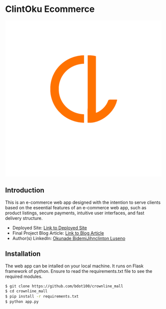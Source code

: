 # ClintOku Ecommerce

[![Project Logo][repo_logo_img]](https://bdot.pythonanywhere.com/)

## Introduction

This is an e-commerce web app designed with the intention to serve clients based on the eseential features of an e-commerce web app, such as product listings, secure payments, intuitive user interfaces, and fast delivery structure.

- Deployed Site: [Link to Deployed Site](https://bdot.pythonanywhere.com/)
- Final Project Blog Article: [Link to Blog Article](https://www.linkedin.com/posts/bidemi-okunade-415a38241_my-journey-building-an-e-commerce-app-challenges-activity-7087509830831083522-K5Vq?utm_source=share&utm_medium=member_desktop)
- Author(s) LinkedIn: [Okunade Bidemi](Https://Www.linkedin.com/in/bidemi-okunade-415a382411)[Jihnclinton Luseno](https://www.linkedin.com/in/johnclinton-luseno-737531164/)


## Installation

The web app can be intalled on your local machine. It runs on Flask framework of python. 
Ensure to read the requirements.txt file to see the required modules.

```bash
$ git clone https://github.com/bdot100/crownline_mall
$ cd crownline_mall
$ pip install -r requirements.txt
$ python app.py
```








<!-- Repository -->
[repo_logo_img]: https://github.com/bdot100/crownline_mall/blob/master/cl_mall/static/home_assets/img/cl_logo.png
[repo_url]: https://github.com/bdot100/crownline_mall





